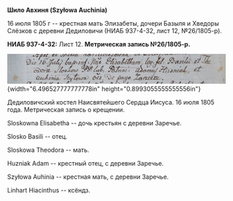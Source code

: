 **Шило Авхиня (Szyłowa Auchinia)**

16 июля 1805 г -- крестная мать Элизабеты, дочери Базыля и Хведоры
Слёзков с деревни Дедиловичи (НИАБ 937-4-32, лист 12, №26/1805-р).

**НИАБ 937-4-32:** Лист 12. **Метрическая запись №26/1805-р.**

![](./media/0bc4330c3f10c71488e0597de6a2cdd001309b61.png){width="6.496527777777778in"
height="0.8993055555555556in"}

Дедиловичский костел Наисвятейшего Сердца Иисуса. 16 июля 1805 года.
Метрическая запись о крещении.

Sloskowna Elisabetha -- дочь крестьян с деревни Заречье.

Slosko Basili -- отец.

Sloskowa Theodora -- мать.

Huzniak Adam -- крестный отец, с деревни Заречье.

Szyłowa Auhinia -- крестная мать, с деревни Заречье.

Linhart Hiacinthus -- ксёндз.
